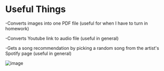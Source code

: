 # Useful Things

-Converts images into one PDF file (useful for when I have to turn in homework)

-Converts Youtube link to audio file (useful in general)

-Gets a song recommendation by picking a random song from the artist's Spotify page (useful in general)

![image](https://user-images.githubusercontent.com/62976976/116808220-7660ef00-aaec-11eb-8e84-19e5142759f1.png)


